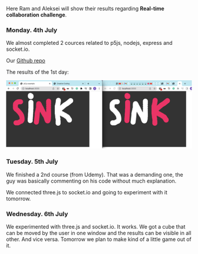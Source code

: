 Here Ram and Aleksei will show their results regarding **Real-time collaboration challenge**.

### Monday. 4th July

We almost completed 2 cources related to p5js, nodejs, express and socket.io.

Our [Github repo](https://github.com/alekseikondratenko/Collaborative-drawing)

The results of the 1st day:

![Day 1 screen](Day1.png)

### Tuesday. 5th July

We finished a 2nd course (from Udemy). That was a demanding one, the guy was basically 
commenting on his code without much explanation. 

We connected three.js to socket.io and going to experiment with it tomorrow.

### Wednesday. 6th July

We experimented with three.js and socket.io. It works. We got a cube that can be moved by the user in one window and the results can be visible in all other. And vice versa. Tomorrow we plan to make kind of a little game out of it.



